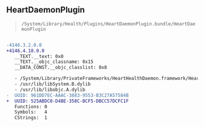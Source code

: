 ## HeartDaemonPlugin

> `/System/Library/Health/Plugins/HeartDaemonPlugin.bundle/HeartDaemonPlugin`

```diff

-4146.3.2.0.0
+4146.4.18.0.0
   __TEXT.__text: 0x0
   __TEXT.__objc_classname: 0x15
   __DATA_CONST.__objc_classlist: 0x8

   - /System/Library/PrivateFrameworks/HeartHealthDaemon.framework/HeartHealthDaemon
   - /usr/lib/libSystem.B.dylib
   - /usr/lib/libobjc.A.dylib
-  UUID: 961DD7EC-AAAC-3883-9553-B3C27A57584B
+  UUID: 525ABDC0-D4BE-358C-BCF5-DBCC57DCFC1F
   Functions: 0
   Symbols:   4
   CStrings:  1

```
